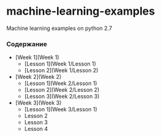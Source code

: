 # machine-learning-examples

Machine learning examples on python 2.7

### Содержание

* [Week 1](Week 1)
  - [Lesson 1](Week 1/Lesson 1)
  - [Lesson 2](Week 1/Lesson 2)
* [Week 2](Week 2)
  - [Lesson 1](Week 2/Lesson 1)
  - [Lesson 2](Week 2/Lesson 2)
  - [Lesson 3](Week 2/Lesson 3)
* [Week 3](Week 3)
  - [Lesson 1](Week 3/Lesson 1)
  - Lesson 2
  - Lesson 3
  - Lesson 4
